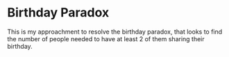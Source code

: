 # Birthday Paradox
This is my approachment to resolve the birthday paradox, that looks to find the number of people needed to have at least 2 of them sharing their birthday.
